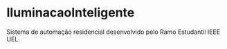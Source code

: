 # IluminacaoInteligente
Sistema de automação residencial desenvolvido pelo Ramo Estudantil IEEE UEL.
